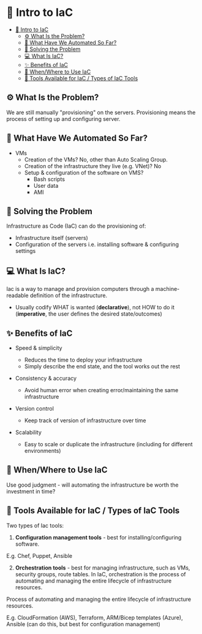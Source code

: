 # 🧩 Intro to IaC

- [🧩 Intro to IaC](#-intro-to-iac)
  - [⚙️ What Is the Problem?](#️-what-is-the-problem)
  - [🤖 What Have We Automated So Far?](#-what-have-we-automated-so-far)
  - [🚀 Solving the Problem](#-solving-the-problem)
  - [💻 What Is IaC?](#-what-is-iac)
  - [✨ Benefits of IaC](#-benefits-of-iac)
  - [📍 When/Where to Use IaC](#-whenwhere-to-use-iac)
  - [🧰 Tools Available for IaC / Types of IaC Tools](#-tools-available-for-iac--types-of-iac-tools)

## ⚙️ What Is the Problem?

We are still manually "provisioning" on the servers. Provisioning means the process of setting up and configuring server.

## 🤖 What Have We Automated So Far?

* VMs
  * Creation of the VMs? No, other than Auto Scaling Group.
  * Creation of the infrastructure they live (e.g. VNet)? No
  * Setup & configuration of the software on VMS?
    * Bash scripts
    * User data
    * AMI

## 🚀 Solving the Problem

Infrastructure as Code (IaC) can do the provisioning of:
  * Infrastructure itself (servers)
  * Configuration of the servers i.e. installing software & configuring settings

## 💻 What Is IaC?

Iac is a way to manage and provision computers through a machine-readable definition of the infrastructure.

  * Usually codify WHAT is wanted (**declarative**), not HOW to do it (**imperative**, the user defines the desired state/outcomes)

## ✨ Benefits of IaC

+ Speed & simplicity
  + Reduces the time to deploy your infrastructure
  + Simply describe the end state, and the tool works out the rest

+ Consistency & accuracy
  + Avoid human error when creating error/maintaining the same infrastructure

+ Version control
  + Keep track of version of infrastructure over time
  
+ Scalability
  + Easy to scale or duplicate the infrastructure (including for different environments)

## 📍 When/Where to Use IaC

Use good judgment - will automating the infrastructure be worth the investment in time?

## 🧰 Tools Available for IaC / Types of IaC Tools

Two types of Iac tools:

1. **Configuration management tools** - best for installing/configuring software.

E.g. Chef, Puppet, Ansible

2. **Orchestration tools** - best for managing infrastructure, such as VMs, security groups, route tables. In IaC, orchestration is the process of automating and managing the entire lifecycle of infrastructure resources.

Process of automating and managing the entire lifecycle of infrastructure resources.

E.g. CloudFormation (AWS), Terraform, ARM/Bicep templates (Azure), Ansible (can do this, but best for configuration management)
